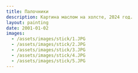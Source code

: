 ```yaml
---
title: Палочники
description: Картина маслом на холсте, 2024 год.
layout: painting
date: 2001-01-02
images:
  - /assets/images/stick/1.JPG
  - /assets/images/stick/2.JPG
  - /assets/images/stick/3.JPG
  - /assets/images/stick/4.JPG
  - /assets/images/stick/5.JPG
---
```

